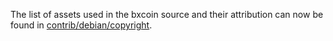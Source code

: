 The list of assets used in the bxcoin source and their attribution can now be found in [contrib/debian/copyright](../contrib/debian/copyright).

